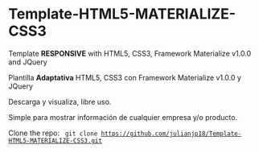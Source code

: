 # Template-HTML5-MATERIALIZE-CSS3
Template <b>RESPONSIVE</b> with HTML5, CSS3, Framework Materialize v1.0.0 and JQuery

Plantilla <b>Adaptativa</b> HTML5, CSS3 con Framework Materialize v1.0.0 y JQuery

Descarga y visualiza, libre uso.

Simple para mostrar información de cualquier empresa y/o producto.

Clone the repo: <code> git clone https://github.com/julianjp18/Template-HTML5-MATERIALIZE-CSS3.git </code>
